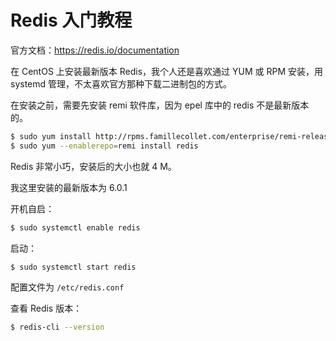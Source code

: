 # Redis 入门教程

官方文档：https://redis.io/documentation

在 CentOS 上安装最新版本 Redis，我个人还是喜欢通过 YUM 或 RPM 安装，用 systemd 管理，不太喜欢官方那种下载二进制包的方式。

在安装之前，需要先安装 remi 软件库，因为 epel 库中的 redis 不是最新版本的。

```bash
$ sudo yum install http://rpms.famillecollet.com/enterprise/remi-release-7.rpm
$ sudo yum --enablerepo=remi install redis
```

Redis 非常小巧，安装后的大小也就 4 M。

我这里安装的最新版本为 6.0.1

开机自启：

```bash
$ sudo systemctl enable redis
```

启动：

```bash
$ sudo systemctl start redis
```

配置文件为 `/etc/redis.conf` 

查看 Redis 版本：

```bash
$ redis-cli --version
```



